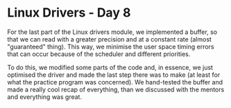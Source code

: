 # Linux Drivers - Day 8

For the last part of the Linux drivers module, we implemented a buffer, so that we can read with a greater precision and at a constant rate (almost "guaranteed" thing). This way, we minimise the user space timing errors that can occur because of the scheduler and different priorities.

To do this, we modified some parts of the code and, in essence, we just optimised the driver and made the last step there was to make (at least for what the practice program was concerned). We hand-tested the buffer and made a really cool recap of everything, than we discussed with the mentors and everything was great.
